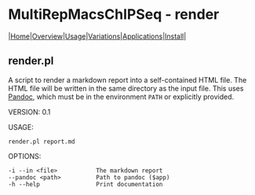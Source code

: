 # MultiRepMacsChIPSeq - render

|[Home](Readme.md)|[Overview](Overview.md)|[Usage](Usage.md)|[Variations](Variations.md)|[Applications](applications.md)|[Install](Install.md)|

## render.pl

A script to render a markdown report into a self-contained HTML file.
The HTML file will be written in the same directory as the input file.
This uses [Pandoc](https://pandoc.org), which must be in the environment
`PATH` or explicitly provided.

VERSION: 0.1

USAGE:

	render.pl report.md 

OPTIONS:

	-i --in <file>           The markdown report
	--pandoc <path>          Path to pandoc ($app)
	-h --help                Print documentation



